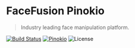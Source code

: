 FaceFusion Pinokio
==================

> Industry leading face manipulation platform.

[![Build Status](https://img.shields.io/github/actions/workflow/status/facefusion/facefusion-pinokio/ci.yml.svg?branch=master)](https://github.com/facefusion/facefusion-pinokio/actions?query=workflow:ci)
[![Pinokio](https://img.shields.io/badge/open-pinokio-blue.svg)](https://pinokio.computer/item?uri=https://github.com/facefusion/facefusion-pinokio)
![License](https://img.shields.io/badge/license-MIT-green)
